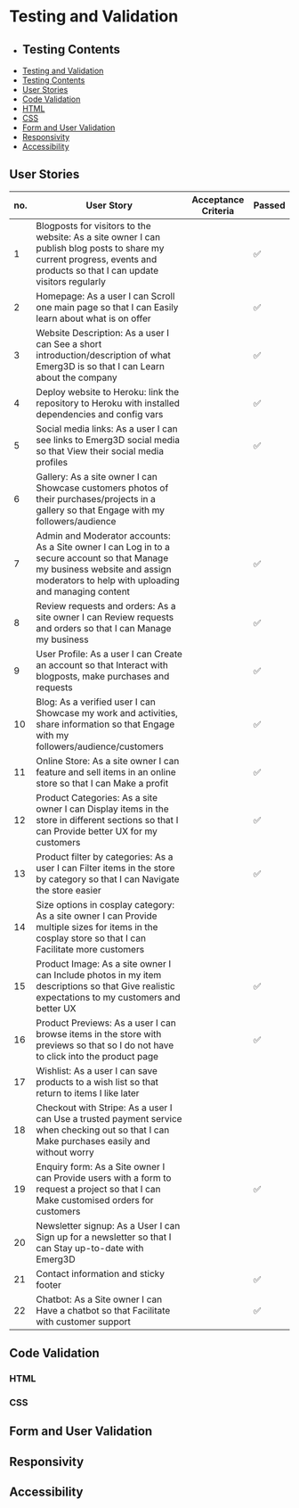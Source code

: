 # Testing and Validation

- ## Testing Contents
- [Testing and Validation](#testing-and-validation)
- [Testing Contents](#testing-contents)
- [User Stories](#user-stories)
- [Code Validation](#code-validation)
- [HTML](#html)
- [CSS](#css)
- [Form and User Validation](#form-and-user-validation)
- [Responsivity](#responsivity)
- [Accessibility](#accessibility)

## User Stories

| no. | User Story | Acceptance Criteria | Passed |
| -- | ---- | ---- | -- |
| 1 | Blogposts for visitors to the website: As a site owner I can publish blog posts to share my current progress, events and products so that I can update visitors regularly |  | ✅ |
| 2 | Homepage: As a user I can Scroll one main page so that I can Easily learn about what is on offer |  | ✅ |
| 3 | Website Description: As a user I can See a short introduction/description of what Emerg3D is so that I can Learn about the company |  | ✅ |
| 4 | Deploy website to Heroku: link the repository to Heroku with installed dependencies and config vars |  | ✅ |
| 5 | Social media links: As a user I can see links to Emerg3D social media so that View their social media profiles |  | ✅ |
| 6 | Gallery: As a site owner I can Showcase customers photos of their purchases/projects in a gallery so that Engage with my followers/audience |  |  |
| 7 | Admin and Moderator accounts: As a Site owner I can Log in to a secure account so that Manage my business website and assign moderators to help with uploading and managing content |  | ✅ |
| 8 | Review requests and orders: As a site owner I can Review requests and orders so that I can Manage my business |  | ✅ |
| 9 | User Profile: As a user I can Create an account so that Interact with blogposts, make purchases and requests |  | ✅ |
| 10 | Blog: As a verified user I can Showcase my work and activities, share information so that Engage with my followers/audience/customers |  | ✅ |
| 11 | Online Store: As a site owner I can feature and sell items in an online store so that I can Make a profit |  | ✅ |
| 12 | Product Categories: As a site owner I can Display items in the store in different sections so that I can Provide better UX for my customers |  | ✅ |
| 13 | Product filter by categories: As a user I can Filter items in the store by category so that I can Navigate the store easier |  | ✅ |
| 14 | Size options in cosplay category: As a site owner I can Provide multiple sizes for items in the cosplay store so that I can Facilitate more customers |  |  |
| 15 | Product Image: As a site owner I can Include photos in my item descriptions so that Give realistic expectations to my customers and better UX |  | ✅ |
| 16 | Product Previews: As a user I can browse items in the store with previews so that so I do not have to click into the product page |  | ✅ |
| 17 | Wishlist: As a user I can save products to a wish list so that return to items I like later |  |  |
| 18 | Checkout with Stripe: As a user I can Use a trusted payment service when checking out so that I can Make purchases easily and without worry |  |  |
| 19 | Enquiry form: As a Site owner I can Provide users with a form to request a project so that I can Make customised orders for customers |  | ✅ |
| 20 | Newsletter signup: As a User I can Sign up for a newsletter so that I can Stay up-to-date with Emerg3D |  |  |
| 21 | Contact information and sticky footer |  | ✅ |
| 22 | Chatbot: As a Site owner I can Have a chatbot so that Facilitate with customer support |  | ✅ |

## Code Validation

### HTML

### CSS

## Form and User Validation

## Responsivity

## Accessibility
